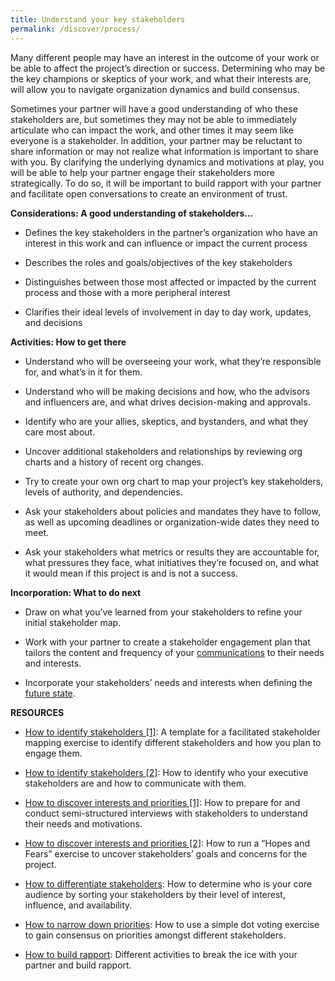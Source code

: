 ```yaml
---
title: Understand your key stakeholders
permalink: /discover/process/
---
```


Many different people may have an interest in the outcome of your work or be able to affect the project’s direction or success.  Determining who may be the key champions or skeptics of your work, and what their interests are, will allow you to navigate organization dynamics and build consensus.

Sometimes your partner will have a good understanding of who these stakeholders are, but sometimes they may not be able to immediately articulate who can impact the work, and other times it may seem like everyone is a stakeholder.  In addition, your partner may be reluctant to share information or may not realize what information is important to share with you.  By clarifying the underlying dynamics and motivations at play, you will be able to help your partner engage their stakeholders more strategically.  To do so, it will be important to build rapport with your partner and facilitate open conversations to create an environment of trust.   

**Considerations: A good understanding of stakeholders…**

- Defines the key stakeholders in the partner’s organization who have an interest in this work and can influence or impact the current process

- Describes the roles and goals/objectives of the key stakeholders

- Distinguishes between those most affected or impacted by the current process and those with a more peripheral interest

- Clarifies their ideal levels of involvement in day to day work, updates, and decisions

**Activities: How to get there**

- Understand who will be overseeing your work, what they’re responsible for, and what’s in it for them.

- Understand who will be making decisions and how, who the advisors and influencers are, and what drives decision-making and approvals.

- Identify who are your allies, skeptics, and bystanders, and what they care most about.

- Uncover additional stakeholders and relationships by reviewing org charts and a history of recent org changes.  

- Try to create your own org chart to map your project’s key stakeholders, levels of authority, and dependencies.

- Ask your stakeholders about policies and mandates they have to follow, as well as upcoming deadlines or organization-wide dates they need to meet.

- Ask your stakeholders what metrics or results they are accountable for, what pressures they face, what initiatives they’re focused on, and what it would mean if this project is and is not a success.

**Incorporation: What to do next**

- Draw on what you’ve learned from your stakeholders to refine your initial stakeholder map.

- Work with your partner to create a stakeholder engagement plan that tailors the content and frequency of your [communications]({{site.baseurl}}/deliver/collaborate) to their needs and interests.

- Incorporate your stakeholders’ needs and interests when defining the [future state]({{site.baseurl}}/future/).

**RESOURCES**

- [How to identify stakeholders [1]](https://app.mural.co/t/gsa6/m/gsa6/1603921593244/a37e126788a75cbf3aad53c52cecbf266bdecd41): A template for a facilitated stakeholder mapping exercise to identify different stakeholders and how you plan to engage them.

- [How to identify stakeholders [2]](https://docs.google.com/presentation/d/10x0Lk9FywbNDL8_hGfeNqGfL3yJMhO8S79-F4tanB3w/edit#slide=id.p): How to identify who your executive stakeholders are and how to communicate with them.

- [How to discover interests and priorities [1]](https://methods.18f.gov/discover/stakeholder-and-user-interviews/): How to prepare for and conduct semi-structured interviews with stakeholders to understand their needs and motivations.

- [How to discover interests and priorities [2]](https://methods.18f.gov/discover/hopes-and-fears/): How to run a “Hopes and Fears” exercise to uncover stakeholders’ goals and concerns for the project.

- [How to differentiate stakeholders](https://docs.google.com/presentation/d/1W-unkKmPbbpPCcV1CNOOl1TIQXpvvFJwg2fnITi_1lQ/edit#slide=id.g418759d6f2_0_1334): How to determine who is your core audience by sorting your stakeholders by their level of interest, influence, and availability.

- [How to narrow down priorities](https://methods.18f.gov/discover/dot-voting/): How to use a simple dot voting exercise to gain consensus on priorities amongst different stakeholders.

- [How to build rapport](https://drive.google.com/drive/folders/0B5GqxshfZoAVdXVtY1gyQWJOOEk): Different activities to break the ice with your partner and build rapport.
